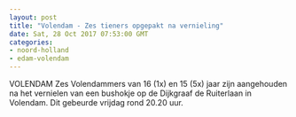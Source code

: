 ```yaml
---
layout: post
title: "Volendam - Zes tieners opgepakt na vernieling"
date: Sat, 28 Oct 2017 07:53:00 GMT
categories: 
- noord-holland 
- edam-volendam 
---
```


VOLENDAM Zes Volendammers van 16 (1x) en 15 (5x) jaar zijn aangehouden na het vernielen van een bushokje op de Dijkgraaf de Ruiterlaan in Volendam. Dit gebeurde vrijdag rond 20.20 uur.
